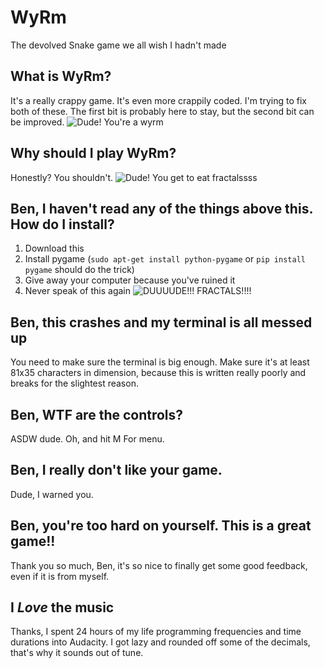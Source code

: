 # WyRm
The devolved Snake game we all wish I hadn't made

## What is WyRm?
It's a really crappy game. It's even more crappily coded. I'm trying to fix both
of these. The first bit is probably here to stay, but the second bit can be
improved.
![Dude! You're a *wyrm*][wyrm1]
## Why should I play WyRm?
Honestly? You shouldn't.
![*Dude!* You get to eat *fractalssss*][wyrm2]
## Ben, I haven't read any of the things above this. How do I install?
1. Download this
2. Install pygame (`sudo apt-get install python-pygame` or `pip install pygame`
   should do the trick)
3. Give away your computer because you've ruined it
4. Never speak of this again
![**DUUUUDE!!!**  FRACTALS!!!!][wyrm3]
## Ben, this crashes and my terminal is all messed up
You need to make sure the terminal is big enough. Make sure it's at least 81x35
characters in dimension, because this is written really poorly and breaks for
the slightest reason.

## Ben, WTF are the controls?
ASDW dude. Oh, and hit M For menu.

## Ben, I really don't like your game.
Dude, I warned you.

## Ben, you're too hard on yourself. This is a great game!!
Thank you so much, Ben, it's so nice to finally get some good feedback, even if
it is from myself.

## I *Love* the music
Thanks, I spent 24 hours of my life programming frequencies and time durations
into Audacity. I got lazy and rounded off some of the decimals, that's why it
sounds out of tune.

[wyrm1]: benkushigian.com/misc/files/WyRm/punishwyrm.png "WyRm!"
[wyrm2]: benkushigian.com/misc/files/WyRm/mandelsnake.png "WyRm!!"
[wyrm3]: benkushigian.com/misc/files/WyRm/juliawyrm.png "WWWWYYYYRYRRYRYRYYRRRMMMMMMMMMM!!!!!!!!!!!!!!!!!!!!!!!!!!"
